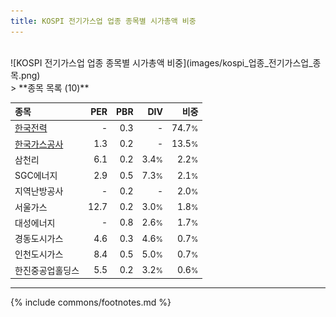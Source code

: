 ```yaml
---
title: KOSPI 전기가스업 업종 종목별 시가총액 비중
---
```

<br>
![KOSPI 전기가스업 업종 종목별 시가총액 비중](images/kospi_업종_전기가스업_종목.png)
<br>
> **종목 목록 (10)**<a id="list"></a>

| **종목** | **PER** | **PBR** | **DIV** | **비중** |
| :------- | ------: | ------: | ------: | -------: |
| [한국전력](/015760/) | - | 0.3 | - | 74.7<small>%</small> |
| [한국가스공사](/036460/) | 1.3 | 0.2 | - | 13.5<small>%</small> |
| 삼천리 | 6.1 | 0.2 | 3.4<small>%</small> | 2.2<small>%</small> |
| SGC에너지 | 2.9 | 0.5 | 7.3<small>%</small> | 2.1<small>%</small> |
| 지역난방공사 | - | 0.2 | - | 2.0<small>%</small> |
| 서울가스 | 12.7 | 0.2 | 3.0<small>%</small> | 1.8<small>%</small> |
| 대성에너지 | - | 0.8 | 2.6<small>%</small> | 1.7<small>%</small> |
| 경동도시가스 | 4.6 | 0.3 | 4.6<small>%</small> | 0.7<small>%</small> |
| 인천도시가스 | 8.4 | 0.5 | 5.0<small>%</small> | 0.7<small>%</small> |
| 한진중공업홀딩스 | 5.5 | 0.2 | 3.2<small>%</small> | 0.6<small>%</small> |

---
{% include commons/footnotes.md %}
